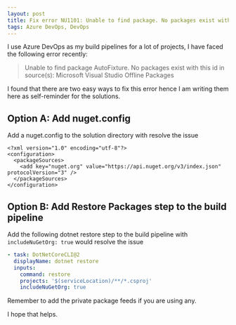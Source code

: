 ```yaml
---
layout: post
title: Fix error NU1101: Unable to find package. No packages exist with this id in source(s): Microsoft Visual Studio Offline Packages
tags: Azure DevOps, DevOps
---
```


I use Azure DevOps as my build pipelines for a lot of projects, I have faced the following error recently:

> Unable to find package AutoFixture. No packages exist with this id in source(s): Microsoft Visual Studio Offline Packages

I found that there are two easy ways to fix this error hence I am writing them here as self-reminder for the solutions.

## Option A: Add nuget.config

Add a nuget.config to the solution directory with resolve the issue
```
<?xml version="1.0" encoding="utf-8"?>
<configuration>
  <packageSources>
    <add key="nuget.org" value="https://api.nuget.org/v3/index.json" protocolVersion="3" />
  </packageSources>
</configuration>
```

## Option B: Add Restore Packages step to the build pipeline

Add the following dotnet restore step to the build pipeline with `includeNuGetOrg: true` would resolve the issue
```yaml
- task: DotNetCoreCLI@2
  displayName: dotnet restore
  inputs:
    command: restore
    projects: '$(serviceLocation)/**/*.csproj'
    includeNuGetOrg: true
```

Remember to add the private package feeds if you are using any.

I hope that helps.
